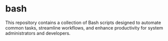 # bash
This repository contains a collection of Bash scripts designed to automate common tasks, streamline workflows, and enhance productivity for system administrators and developers. 

